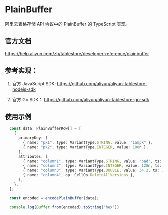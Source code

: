 # PlainBuffer

阿里云表格存储 API 协议中的 PlainBuffer 的 TypeScript 实现。

## 官方文档

https://help.aliyun.com/zh/tablestore/developer-reference/plainbuffer

## 参考实现：

1. 官方 JavaScript SDK: https://github.com/aliyun/aliyun-tablestore-nodejs-sdk

2. 官方 Go SDK： https://github.com/aliyun/aliyun-tablestore-go-sdk

## 使用示例

```TypeScript
  const data: PlainBufferRow[] = [
    {
      primaryKey: [
        { name: "pk1", type: VariantType.STRING, value: "iampk" },
        { name: "pk2", type: VariantType.INTEGER, value: 100n },
      ],
      attributes: [
        { name: "column1", type: VariantType.STRING, value: "bad", ts: 1001n },
        { name: "column2", type: VariantType.INTEGER, value: 128n, ts: 1002n },
        { name: "column3", type: VariantType.DOUBLE, value: 34.2, ts: 1003n },
        { name: "column4", op: CellOp.DeleteAllVersions },
      ],
    },
  ];

  const encoded = encodePlainBuffer(data);

  console.log(Buffer.from(encoded).toString("hex"))
```
